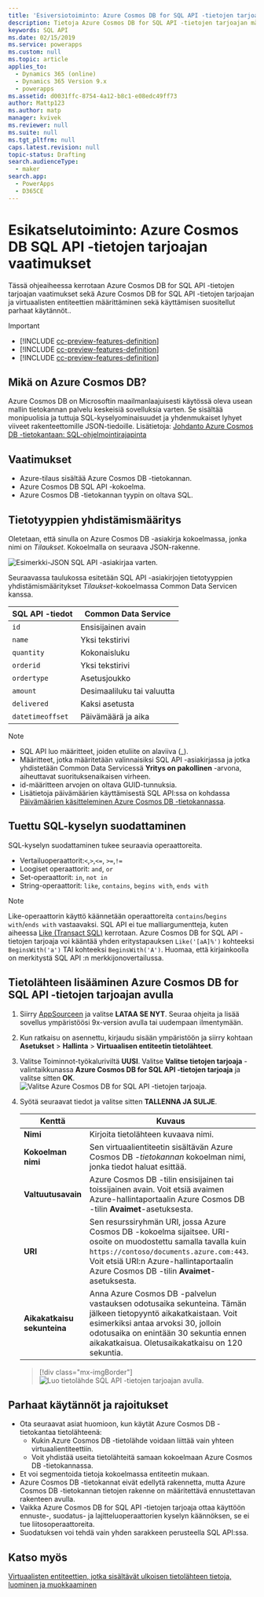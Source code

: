 ```yaml
---
title: 'Esiversiotoiminto: Azure Cosmos DB for SQL API -tietojen tarjoajan käyttäminen Common Data Servicen avulla | MicrosoftDocs'
description: Tietoja Azure Cosmos DB for SQL API -tietojen tarjoajan määrittämisestä virtuaalientiteettien kanssa käyttöä varten.
keywords: SQL API
ms.date: 02/15/2019
ms.service: powerapps
ms.custom: null
ms.topic: article
applies_to:
  - Dynamics 365 (online)
  - Dynamics 365 Version 9.x
  - powerapps
ms.assetid: d0031ffc-8754-4a12-b8c1-e08edc49ff73
author: Mattp123
ms.author: matp
manager: kvivek
ms.reviewer: null
ms.suite: null
ms.tgt_pltfrm: null
caps.latest.revision: null
topic-status: Drafting
search.audienceType:
  - maker
search.app:
  - PowerApps
  - D365CE
---
```


# <a name="preview-feature-azure-cosmos-db-sql-api-data-provider-requirements"></a>Esikatselutoiminto: Azure Cosmos DB SQL API -tietojen tarjoajan vaatimukset

Tässä ohjeaiheessa kerrotaan Azure Cosmos DB for SQL API -tietojen tarjoajan vaatimukset sekä Azure Cosmos DB for SQL API -tietojen tarjoajan ja virtuaalisten entiteettien määrittäminen sekä käyttämisen suositellut parhaat käytännöt.. 

> [!IMPORTANT]
> - [!INCLUDE [cc-preview-features-definition](../../includes/cc-preview-features-definition.md)]
> - [!INCLUDE [cc-preview-features-definition](../../includes/cc-preview-features-expect-changes.md)]
> - [!INCLUDE [cc-preview-features-definition](../../includes/cc-preview-features-no-ms-support.md)]


## <a name="what-is-azure-cosmos-db"></a>Mikä on Azure Cosmos DB?

Azure Cosmos DB on Microsoftin maailmanlaajuisesti käytössä oleva usean mallin tietokannan palvelu keskeisiä sovelluksia varten. Se sisältää monipuolisia ja tuttuja SQL-kyselyominaisuudet ja yhdenmukaiset lyhyet viiveet rakenteettomille JSON-tiedoille. Lisätietoja: [Johdanto Azure Cosmos DB -tietokantaan: SQL-ohjelmointirajapinta](https://docs.microsoft.com/azure/cosmos-db/sql-api-introduction)

## <a name="requirements"></a>Vaatimukset

- Azure-tilaus sisältää Azure Cosmos DB -tietokannan.
- Azure Cosmos DB SQL API -kokoelma.
- Azure Cosmos DB -tietokannan tyypin on oltava SQL. 

## <a name="data-type-mapping"></a>Tietotyyppien yhdistämismääritys

Oletetaan, että sinulla on Azure Cosmos DB -asiakirja kokoelmassa, jonka nimi on *Tilaukset*. Kokoelmalla on seuraava JSON-rakenne.

![Esimerkki-JSON SQL API -asiakirjaa varten.](media/documentdbexample.png)

Seuraavassa taulukossa esitetään SQL API -asiakirjojen tietotyyppien yhdistämismääritykset *Tilaukset*-kokoelmassa Common Data Servicen kanssa.

|SQL API -tiedot|Common Data Service|
|--|--|
|`id`|Ensisijainen avain|
|`name`|Yksi tekstirivi|
|`quantity`|Kokonaisluku|
|`orderid`|Yksi tekstirivi|
|`ordertype`|Asetusjoukko|
|`amount`|Desimaaliluku tai valuutta|
|`delivered`|Kaksi asetusta|
|`datetimeoffset`|Päivämäärä ja aika|

> [!NOTE]
> - SQL API luo määritteet, joiden etuliite on alaviiva (_).
> - Määritteet, jotka määritetään valinnaisiksi SQL API -asiakirjassa ja jotka yhdistetään Common Data Servicessä **Yritys on pakollinen** -arvona, aiheuttavat suorituksenaikaisen virheen.
> - id-määritteen arvojen on oltava GUID-tunnuksia.
> - Lisätietoja päivämäärien käyttämisestä SQL API:ssa on kohdassa [Päivämäärien käsitteleminen Azure Cosmos DB -tietokannassa](https://azure.microsoft.com/blog/working-with-dates-in-azure-documentdb-4/).

## <a name="supported-sql-query-filtering"></a>Tuettu SQL-kyselyn suodattaminen

SQL-kyselyn suodattaminen tukee seuraavia operaattoreita. 

- Vertailuoperaattorit:`<`,`>`,`<=`, `>=`,`!=`
- Loogiset operaattorit: `and`, `or` 
- Set-operaattorit: `in`, `not in`
- String-operaattorit: `like`, `contains`, `begins with`, `ends with`

> [!NOTE]
> Like-operaattorin käyttö käännetään operaattoreita `contains`/`begins with`/`ends with` vastaavaksi. SQL API ei tue malliargumentteja, kuten aiheessa [Like (Transact SQL)](/sql/t-sql/language-elements/like-transact-sql) kerrotaan. Azure Cosmos DB for SQL API -tietojen tarjoaja voi kääntää yhden eritystapauksen `Like('[aA]%')` kohteeksi `BeginsWith('a')` TAI kohteeksi `BeginsWith('A')`. Huomaa, että kirjainkoolla on merkitystä SQL API :n merkkijonovertailussa.

## <a name="add-a-data-source-using-the-azure-cosmos-db-for-sql-api-data-provider"></a>Tietolähteen lisääminen Azure Cosmos DB for SQL API -tietojen tarjoajan avulla

1. Siirry [AppSourceen](https://appsource.microsoft.com/product/dynamics-365/mscrm.documentdb_data_provider?tab=Overview) ja valitse **LATAA SE NYT**. Seuraa ohjeita ja lisää sovellus ympäristöösi 9x-version avulla tai uudempaan ilmentymään.
2. Kun ratkaisu on asennettu, kirjaudu sisään ympäristöön ja siirry kohtaan **Asetukset** > **Hallinta** > **Virtuaalisen entiteetin tietolähteet**.
3. Valitse Toiminnot-työkaluriviltä **UUSI**. Valitse **Valitse tietojen tarjoaja** -valintaikkunassa **Azure Cosmos DB for SQL API -tietojen tarjoaja** ja valitse sitten **OK**.
![Valitse Azure Cosmos DB for SQL API -tietojen tarjoaja.](media/createdatasource.png)
1. Syötä seuraavat tiedot ja valitse sitten **TALLENNA JA SULJE**.

    |Kenttä|Kuvaus|
    |--|--|
    |**Nimi**|Kirjoita tietolähteen kuvaava nimi.|
    |**Kokoelman nimi**|Sen virtuaalientiteetin sisältävän Azure Cosmos DB -*tietokannan* kokoelman nimi, jonka tiedot haluat esittää.  |
    |**Valtuutusavain**|Azure Cosmos DB -tilin ensisijainen tai toissijainen avain. Voit etsiä avaimen Azure-hallintaportaalin Azure Cosmos DB -tilin **Avaimet**-asetuksesta.|
    |**URI**|Sen resurssiryhmän URI, jossa Azure Cosmos DB -kokoelma sijaitsee. URI-osoite on muodostettu samalla tavalla kuin `https://contoso/documents.azure.com:443`. Voit etsiä URI:n Azure-hallintaportaalin Azure Cosmos DB -tilin **Avaimet**-asetuksesta. |
    |**Aikakatkaisu sekunteina**|Anna Azure Cosmos DB -palvelun vastauksen odotusaika sekunteina. Tämän jälkeen tietopyyntö aikakatkaistaan. Voit esimerkiksi antaa arvoksi 30, jolloin odotusaika on enintään 30 sekuntia ennen aikakatkaisua. Oletusaikakatkaisu on 120 sekuntia.|

    > [!div class="mx-imgBorder"] 
    > ![Luo tietolähde SQL API -tietojen tarjoajan avulla.](media/cosmosdb-datasource.png)

## <a name="best-practices-and-limitations"></a>Parhaat käytännöt ja rajoitukset

- Ota seuraavat asiat huomioon, kun käytät Azure Cosmos DB -tietokantaa tietolähteenä:
   - Kukin Azure Cosmos DB -tietolähde voidaan liittää vain yhteen virtuaalientiteettiin.
   - Voit yhdistää useita tietolähteitä samaan kokoelmaan Azure Cosmos DB -tietokannassa.
- Et voi segmentoida tietoja kokoelmassa entiteetin mukaan.
- Azure Cosmos DB -tietokannat eivät edellytä rakennetta, mutta Azure Cosmos DB -tietokannan tietojen rakenne on määritettävä ennustettavan rakenteen avulla. 
- Vaikka Azure Cosmos DB for SQL API -tietojen tarjoaja ottaa käyttöön ennuste-, suodatus- ja lajitteluoperaattorien kyselyn käännöksen, se ei tue liitosoperaattoreita.
- Suodatuksen voi tehdä vain yhden sarakkeen perusteella SQL API:ssa.

## <a name="see-also"></a>Katso myös

[Virtuaalisten entiteettien, jotka sisältävät ulkoisen tietolähteen tietoja, luominen ja muokkaaminen](create-edit-virtual-entities.md)
